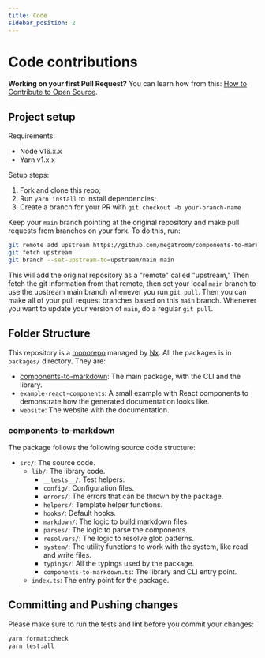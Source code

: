 ```yaml
---
title: Code
sidebar_position: 2
---
```


# Code contributions

**Working on your first Pull Request?** You can learn how from this: [How to Contribute to Open Source](https://opensource.guide/how-to-contribute/).

## Project setup

Requirements:

- Node v16.x.x
- Yarn v1.x.x

Setup steps:

1. Fork and clone this repo;
2. Run `yarn install` to install dependencies;
3. Create a branch for your PR with `git checkout -b your-branch-name`

Keep your `main` branch pointing at the original repository and make pull
requests from branches on your fork. To do this, run:

```bash
git remote add upstream https://github.com/megatroom/components-to-markdown.git
git fetch upstream
git branch --set-upstream-to=upstream/main main
```

This will add the original repository as a "remote" called "upstream," Then
fetch the git information from that remote, then set your local `main` branch
to use the upstream main branch whenever you run `git pull`. Then you can make
all of your pull request branches based on this `main` branch. Whenever you
want to update your version of `main`, do a regular `git pull`.

## Folder Structure

This repository is a [monorepo](https://monorepo.tools/#what-is-a-monorepo) managed by [Nx](https://nx.dev/). All the packages is in `packages/` directory. They are:

- [components-to-markdown](#components-to-markdown): The main package, with the CLI and the library.
- `example-react-components`: A small example with React components to demonstrate how the generated documentation looks like.
- `website`: The website with the documentation.

### components-to-markdown

The package follows the following source code structure:

- `src/`: The source code.
  - `lib/`: The library code.
    - `__tests__/`: Test helpers.
    - `config/`: Configuration files.
    - `errors/`: The errors that can be thrown by the package.
    - `helpers/`: Template helper functions.
    - `hooks/`: Default hooks.
    - `markdown/`: The logic to build markdown files.
    - `parses/`: The logic to parse the components.
    - `resolvers/`: The logic to resolve glob patterns.
    - `system/`: The utility functions to work with the system, like read and write files.
    - `typings/`: All the typings used by the package.
    - `components-to-markdown.ts`: The library and CLI entry point.
  - `index.ts`: The entry point for the package.

## Committing and Pushing changes

Please make sure to run the tests and lint before you commit your changes:

```bash
yarn format:check
yarn test:all
```
